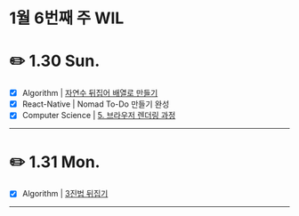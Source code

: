 # 1월 6번째 주 WIL

# ✏️ 1.30 **Sun.**

- [x] Algorithm | [자연수 뒤집어 배열로 만들기](https://www.notion.so/3925084caeaf4dff99b262c0279a4df5)
- [x] React-Native | Nomad To-Do 만들기 완성
- [x] Computer Science | [5. 브라우저 렌더링 과정](https://www.notion.so/5-62701a19b62d4094b0f33d8050fb6485)

---

# ✏️ 1.31 **Mon.**

- [x] Algorithm | [3진법 뒤집기](https://www.notion.so/3-e2e193d940a9430d8259b48be4ebfe84)

---
